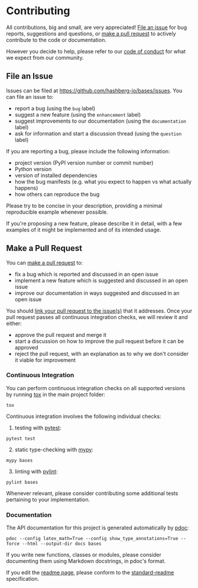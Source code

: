 
# Contributing

All contributions, big and small, are very appreciated!
[File an issue](#file-an-issue) for bug reports, suggestions and questions, or [make a pull request](#make-a-pull-request) to actively contribute to the code or documentation.

However you decide to help, please refer to our [code of conduct](CODE_OF_CONDUCT.md) for what we expect from our community.


## File an Issue

Issues can be filed at https://github.com/hashberg-io/bases/issues. You can file an issue to:

- report a bug (using the `bug` label)
- suggest a new feature (using the `enhancement` label)
- suggest improvements to our documentation (using the `documentation` label)
- ask for information and start a discussion thread (using the `question` label)

If you are reporting a bug, please include the following information:

- project version (PyPI version number or commit number)
- Python version
- version of installed dependencies
- how the bug manifests (e.g. what you expect to happen vs what actually happens)
- how others can reproduce the bug

Please try to be concise in your description, providing a minimal reproducible example whenever possible.

If you're proposing a new feature, please describe it in detail, with a few examples of it might be implemented and of its intended usage.


## Make a Pull Request

You can [make a pull request](https://docs.github.com/en/github/collaborating-with-pull-requests/proposing-changes-to-your-work-with-pull-requests/about-pull-requests) to:

- fix a bug which is reported and discussed in an open issue
- implement a new feature which is suggested and discussed in an open issue
- improve our documentation in ways suggested and discussed in an open issue

You should [link your pull request to the issue(s)](https://docs.github.com/en/issues/tracking-your-work-with-issues/linking-a-pull-request-to-an-issue) that it addresses. Once your pull request passes all continuous integration checks, we will review it and either:

- approve the pull request and merge it
- start a discussion on how to improve the pull request before it can be approved
- reject the pull request, with an explanation as to why we don't consider it viable for improvement


### Continuous Integration

You can perform continuous integration checks on all supported versions by running [tox](https://tox.readthedocs.io/en/latest/) in the main project folder:

```
tox
```

Continuous integration involves the following individual checks:

1. testing with [pytest](https://docs.pytest.org/):

```
pytest test
```

2. static type-checking with [mypy](http://mypy-lang.org/):

```
mypy bases
```

3. linting with [pylint](https://www.pylint.org/):

```
pylint bases
```

Whenever relevant, please consider contributing some additional tests pertaining to your implementation.


### Documentation

The API documentation for this project is generated automatically by [pdoc](https://pdoc3.github.io/pdoc/):

```
pdoc --config latex_math=True --config show_type_annotations=True --force --html --output-dir docs bases
```

If you write new functions, classes or modules, please consider documenting them using Markdown docstrings, in pdoc's format.

If you edit the [readme page](README.md), please conform to the [standard-readme](https://github.com/RichardLitt/standard-readme) specification.
